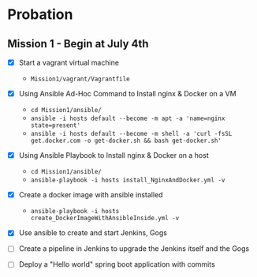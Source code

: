 # Probation

## Mission 1 - Begin at July 4th

- [x] Start a vagrant virtual machine
    - `Mission1/vagrant/Vagrantfile`
- [x] Using Ansible Ad-Hoc Command to Install nginx & Docker on a VM
    - `cd Mission1/ansible/`
    - `ansible -i hosts default --become -m apt -a 'name=nginx state=present'`
    - `ansible -i hosts default --become -m shell -a 'curl -fsSL get.docker.com -o get-docker.sh && bash get-docker.sh'`
- [x] Using Ansible Playbook to Install nginx & Docker on a host
    - `cd Mission1/ansible/`
    - `ansible-playbook -i hosts install_NginxAndDocker.yml -v`
- [x] Create a docker image with ansible installed
    - `ansible-playbook -i hosts create_DockerImageWithAnsibleInside.yml -v`
- [x] Use ansible to create and start Jenkins, Gogs
- [ ] Create a pipeline in Jenkins to upgrade the Jenkins itself and the Gogs
- [ ] Deploy a "Hello world" spring boot application with commits

